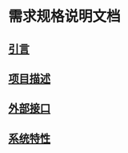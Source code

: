 # 需求规格说明文档

## [引言](requirements/introduction.md)

## [项目描述](requirements/description.md)

## [外部接口](requirements/interfaces.md)

## [系统特性](requirements/features.md)